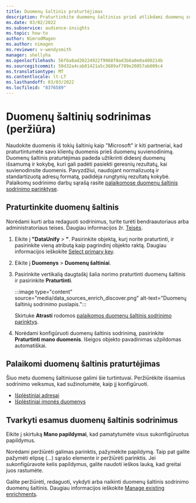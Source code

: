```yaml
---
title: Duomenų šaltinis praturtėjimas
description: Praturtinkite duomenų šaltinius prieš atlikdami duomenų suvienijimo procesą.
ms.date: 03/02/2022
ms.subservice: audience-insights
ms.topic: how-to
author: NimrodMagen
ms.author: nimagen
ms.reviewer: v-wendysmith
manager: shellyha
ms.openlocfilehash: 56f6a8ad20224922f9968f0ad3b6a0e0a400214b
ms.sourcegitcommit: 50d32a4cab01421a5c3689af789e20857ab009c4
ms.translationtype: MT
ms.contentlocale: lt-LT
ms.lasthandoff: 03/03/2022
ms.locfileid: "8376589"
---
```

# <a name="enrichment-for-data-sources-preview"></a>Duomenų šaltinių sodrinimas (peržiūra)

Naudokite duomenis iš tokių šaltinių kaip "Microsoft" ir kiti partneriai, kad praturtintumėte savo klientų duomenis prieš duomenų suvienodinimą. Duomenų šaltinis praturtėjimas padeda užtikrinti didesnį duomenų išsamumą ir kokybę, kuri gali padėti pasiekti geresnių rezultatų, kai suvienodinsite duomenis. Pavyzdžiui, naudojant normalizuotą ir standartizuotą adresų formatą, padidėja rungtynių rezultatų kokybė. Palaikomų sodrinimo darbų sąrašą rasite [palaikomose duomenų šaltinis sodrinimo parinktyse](#supported-data-source-enrichments).

## <a name="enrich-a-data-source"></a>Praturtinkite duomenų šaltinis

Norėdami kurti arba redaguoti sodrinimus, turite turėti bendraautoriaus arba administratoriaus teises. Daugiau informacijos žr. [Teisės](permissions.md).  

1. Eikite į **"DataUnify** > **"**. Pasirinkite objektą, kurį norite praturtinti, ir pasirinkite vieną atributą kaip pagrindinį objekto raktą. Daugiau informacijos ieškokite [Select primary key](map-entities.md#select-primary-key-and-semantic-type-for-attributes).

1. Eikite į **Duomenys** > **Duomenų šaltiniai**.
 
1. Pasirinkite vertikalią daugtaškį šalia norimo praturtinti duomenų šaltinis ir pasirinkite **Praturtinti**.

   :::image type="content" source="media/data_sources_enrich_discover.png" alt-text="Duomenų šaltinių sodrinimo puslapis.":::

   Skirtuke **Atrasti** rodomos [palaikomos duomenų šaltinis sodrinimo parinktys](#supported-data-source-enrichments).

1. Norėdami konfigūruoti duomenų šaltinis sodrinimą, pasirinkite **Praturtinti mano duomenis**. Išeigos objekto pavadinimas užpildomas automatiškai.

## <a name="supported-data-source-enrichments"></a>Palaikomi duomenų šaltinis praturtėjimas

Šiuo metu duomenų šaltiniuose galimi šie turtintuvai. Peržiūrėkite išsamius sodrinimo veiksmus, kad sužinotumėte, kaip jį konfigūruoti.

- [Išplėstiniai adresai](enrichment-enhanced-addresses.md)
- [Išplėstiniai įmonės duomenys](enrichment-enhanced-company-data.md)

## <a name="manage-existing-data-source-enrichments"></a>Tvarkyti esamus duomenų šaltinis sodrinimus

Eikite į skirtuką **Mano papildymai**, kad pamatytumėte visus sukonfigūruotus papildymus.

Norėdami peržiūrėti galimas parinktis, pažymėkite papildymą. Taip pat galite pažymėti elipsę (...) sąrašo elemente ir peržiūrėti parinktis. Jei sukonfigūravote kelis papildymus, galite naudoti ieškos lauką, kad greitai juos rastumėte.

Galite peržiūrėti, redaguoti, vykdyti arba naikinti duomenų šaltinis sodrinimo duomenų šaltinis. Daugiau informacijos ieškokite [Manage existing enrichments](enrichment-hub.md).
